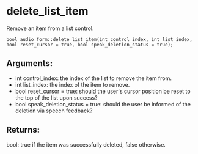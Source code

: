 # delete_list_item
Remove an item from a list control.

`bool audio_form::delete_list_item(int control_index, int list_index, bool reset_cursor = true, bool speak_deletion_status = true);`

## Arguments:
* int control_index: the index of the list to remove the item from.
* int list_index: the index of the item to remove.
* bool reset_cursor = true: should the user's cursor position be reset to the top of the list upon success?
* bool speak_deletion_status = true: should the user be informed of the deletion via speech feedback?

## Returns:
bool: true if the item was successfully deleted, false otherwise.

